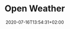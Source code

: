 ---
title: "Open Weather"
date: 2020-07-16T13:54:31+02:00
authors: ["Sophie Dyer", "Sasha Engelmann"]
year: 2019
aspect: "epistemic-traces"
link: "http://www.sashaengelmann.com/amateur-radio"
medium: "project"
notReferenced: true
---